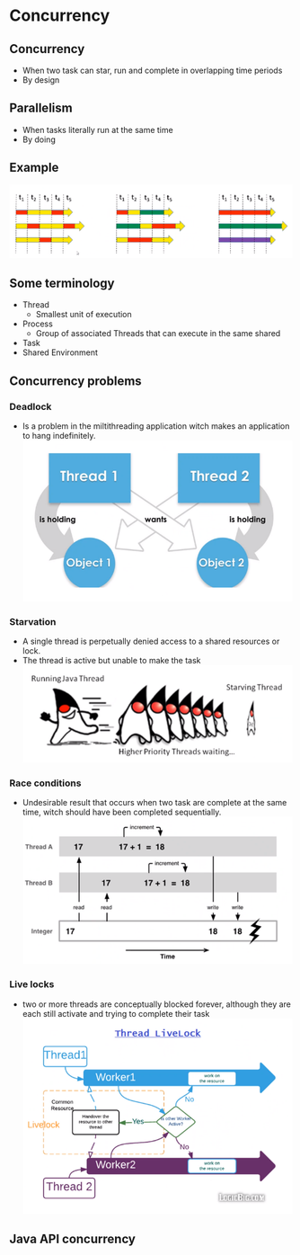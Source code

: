 # Concurrency
## Concurrency
* When two task can star, run and complete in overlapping time periods
* By design

## Parallelism
* When tasks literally run at the same time
* By doing

## Example
![Example parallelism and concurrency](./img/parcon.png)

## Some terminology
* Thread
  * Smallest unit of execution
* Process
  * Group of associated Threads that can execute in the same shared 
* Task
* Shared Environment

## Concurrency problems
### Deadlock
* Is a problem in the miltithreading application witch makes an application to hang indefinitely.
![deadlock](./img/deadlock.png)
### Starvation
* A single thread is perpetually denied access to a shared resources or lock.
* The thread is active but unable to make the task
![Starvation](./img/starvation.png)
### Race conditions
* Undesirable result that occurs when two task are complete at the same time, witch should have been completed sequentially.
![Race Conditions](./img/race.png)
### Live locks
* two or more threads are conceptually blocked forever, although they are each still activate and trying to complete their task
![Live lock](./img/livelock.png)

## Java API concurrency
